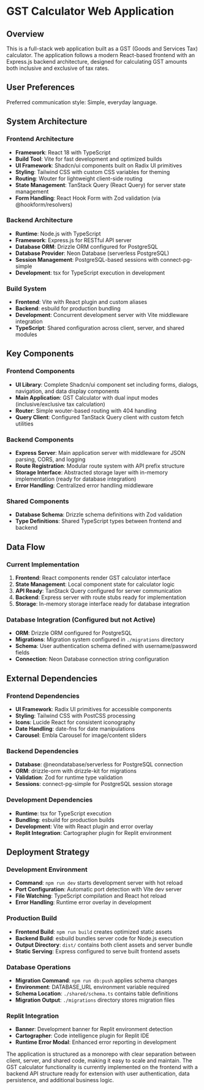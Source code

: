 # GST Calculator Web Application

## Overview

This is a full-stack web application built as a GST (Goods and Services Tax) calculator. The application follows a modern React-based frontend with an Express.js backend architecture, designed for calculating GST amounts both inclusive and exclusive of tax rates.

## User Preferences

Preferred communication style: Simple, everyday language.

## System Architecture

### Frontend Architecture
- **Framework**: React 18 with TypeScript
- **Build Tool**: Vite for fast development and optimized builds
- **UI Framework**: Shadcn/ui components built on Radix UI primitives
- **Styling**: Tailwind CSS with custom CSS variables for theming
- **Routing**: Wouter for lightweight client-side routing
- **State Management**: TanStack Query (React Query) for server state management
- **Form Handling**: React Hook Form with Zod validation (via @hookform/resolvers)

### Backend Architecture
- **Runtime**: Node.js with TypeScript
- **Framework**: Express.js for RESTful API server
- **Database ORM**: Drizzle ORM configured for PostgreSQL
- **Database Provider**: Neon Database (serverless PostgreSQL)
- **Session Management**: PostgreSQL-based sessions with connect-pg-simple
- **Development**: tsx for TypeScript execution in development

### Build System
- **Frontend**: Vite with React plugin and custom aliases
- **Backend**: esbuild for production bundling
- **Development**: Concurrent development server with Vite middleware integration
- **TypeScript**: Shared configuration across client, server, and shared modules

## Key Components

### Frontend Components
- **UI Library**: Complete Shadcn/ui component set including forms, dialogs, navigation, and data display components
- **Main Application**: GST Calculator with dual input modes (inclusive/exclusive tax calculation)
- **Router**: Simple wouter-based routing with 404 handling
- **Query Client**: Configured TanStack Query client with custom fetch utilities

### Backend Components
- **Express Server**: Main application server with middleware for JSON parsing, CORS, and logging
- **Route Registration**: Modular route system with API prefix structure
- **Storage Interface**: Abstracted storage layer with in-memory implementation (ready for database integration)
- **Error Handling**: Centralized error handling middleware

### Shared Components
- **Database Schema**: Drizzle schema definitions with Zod validation
- **Type Definitions**: Shared TypeScript types between frontend and backend

## Data Flow

### Current Implementation
1. **Frontend**: React components render GST calculator interface
2. **State Management**: Local component state for calculator logic
3. **API Ready**: TanStack Query configured for server communication
4. **Backend**: Express server with route stubs ready for implementation
5. **Storage**: In-memory storage interface ready for database integration

### Database Integration (Configured but not Active)
- **ORM**: Drizzle ORM configured for PostgreSQL
- **Migrations**: Migration system configured in `./migrations` directory
- **Schema**: User authentication schema defined with username/password fields
- **Connection**: Neon Database connection string configuration

## External Dependencies

### Frontend Dependencies
- **UI Framework**: Radix UI primitives for accessible components
- **Styling**: Tailwind CSS with PostCSS processing
- **Icons**: Lucide React for consistent iconography
- **Date Handling**: date-fns for date manipulations
- **Carousel**: Embla Carousel for image/content sliders

### Backend Dependencies
- **Database**: @neondatabase/serverless for PostgreSQL connection
- **ORM**: drizzle-orm with drizzle-kit for migrations
- **Validation**: Zod for runtime type validation
- **Sessions**: connect-pg-simple for PostgreSQL session storage

### Development Dependencies
- **Runtime**: tsx for TypeScript execution
- **Bundling**: esbuild for production builds
- **Development**: Vite with React plugin and error overlay
- **Replit Integration**: Cartographer plugin for Replit environment

## Deployment Strategy

### Development Environment
- **Command**: `npm run dev` starts development server with hot reload
- **Port Configuration**: Automatic port detection with Vite dev server
- **File Watching**: TypeScript compilation and React hot reload
- **Error Handling**: Runtime error overlay in development

### Production Build
- **Frontend Build**: `npm run build` creates optimized static assets
- **Backend Build**: esbuild bundles server code for Node.js execution
- **Output Directory**: `dist/` contains both client assets and server bundle
- **Static Serving**: Express configured to serve built frontend assets

### Database Operations
- **Migration Command**: `npm run db:push` applies schema changes
- **Environment**: DATABASE_URL environment variable required
- **Schema Location**: `./shared/schema.ts` contains table definitions
- **Migration Output**: `./migrations` directory stores migration files

### Replit Integration
- **Banner**: Development banner for Replit environment detection
- **Cartographer**: Code intelligence plugin for Replit IDE
- **Runtime Error Modal**: Enhanced error reporting in development

The application is structured as a monorepo with clear separation between client, server, and shared code, making it easy to scale and maintain. The GST calculator functionality is currently implemented on the frontend with a backend API structure ready for extension with user authentication, data persistence, and additional business logic.